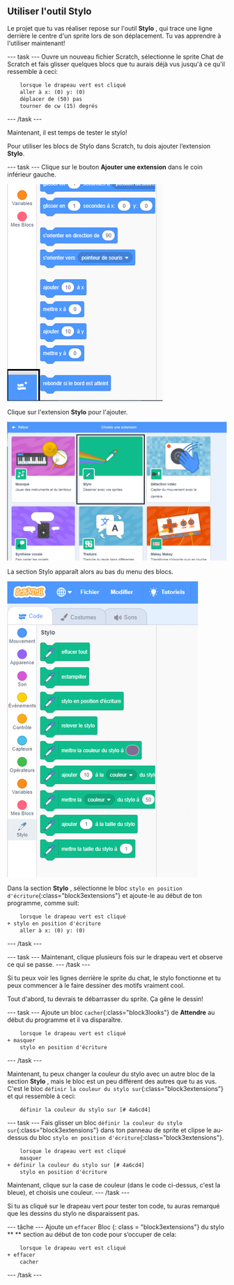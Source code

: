 ## Utiliser l'outil Stylo

Le projet que tu vas réaliser repose sur l'outil **Stylo** , qui trace une ligne derrière le centre d'un sprite lors de son déplacement. Tu vas apprendre à l'utiliser maintenant!

\--- task \--- Ouvre un nouveau fichier Scratch, sélectionne le sprite Chat de Scratch et fais glisser quelques blocs que tu aurais déjà vus jusqu'à ce qu'il ressemble à ceci:

```blocks3
    lorsque le drapeau vert est cliqué
    aller à x: (0) y: (0)
    déplacer de (50) pas
    tourner de cw (15) degrés
```

\--- /task \---

Maintenant, il est temps de tester le stylo!

Pour utiliser les blocs de Stylo dans Scratch, tu dois ajouter l’extension **Stylo**.

\--- task \--- Clique sur le bouton **Ajouter une extension** dans le coin inférieur gauche.

![ajouter le bouton extension surligné](images/add-extension-annotated.png)

Clique sur l'extension **Stylo** pour l'ajouter.

![extension de stylo surlignée](images/click-pen-annotated.png)

La section Stylo apparaît alors au bas du menu des blocs.

![blocs d'extension de stylo](images/pen-extension-blocks.png)

Dans la section **Stylo** , sélectionne le bloc `stylo en position d'écriture`{:class="block3extensions"} et ajoute-le au début de ton programme, comme suit:

```blocks3
    lorsque le drapeau vert est cliqué
+ stylo en position d'écriture
    aller à x: (0) y: (0)
```

\--- /task \---

\--- task \--- Maintenant, clique plusieurs fois sur le drapeau vert et observe ce qui se passe. \--- /task \---

Si tu peux voir les lignes derrière le sprite du chat, le stylo fonctionne et tu peux commencer à le faire dessiner des motifs vraiment cool.

Tout d'abord, tu devrais te débarrasser du sprite. Ça gêne le dessin!

\--- task \--- Ajoute un bloc `cacher`{:class="block3looks"} de **Attendre** au début du programme et il va disparaître.

```blocks3
    lorsque le drapeau vert est cliqué 
+ masquer
    stylo en position d'écriture
```

\--- /task \---

Maintenant, tu peux changer la couleur du stylo avec un autre bloc de la section **Stylo** , mais le bloc est un peu différent des autres que tu as vus. C'est le bloc `définir la couleur du stylo sur`{:class="block3extensions"} et qui ressemble à ceci:

```blocks3
    définir la couleur du stylo sur [# 4a6cd4]
```

\--- task \--- Fais glisser un bloc `définir la couleur du stylo sur`{:class="block3extensions"} dans ton panneau de sprite et clipse le au- dessus du bloc `stylo en position d'écriture`{:class="block3extensions"}.

```blocks3
    lorsque le drapeau vert est cliqué
    masquer
+ définir la couleur du stylo sur [# 4a6cd4]
    stylo en position d'écriture
```

Maintenant, clique sur la case de couleur (dans le code ci-dessus, c'est la bleue), et choisis une couleur. \--- /task \---

Si tu as cliqué sur le drapeau vert pour tester ton code, tu auras remarqué que les dessins du stylo ne disparaissent pas.

\--- tâche \--- Ajoute un ` effacer ` Bloc {: class = "block3extensions"} du stylo ** ** section au début de ton code pour s’occuper de cela:

```blocks3
    lorsque le drapeau vert est cliqué
+ effacer
    cacher
```

\--- /task \---